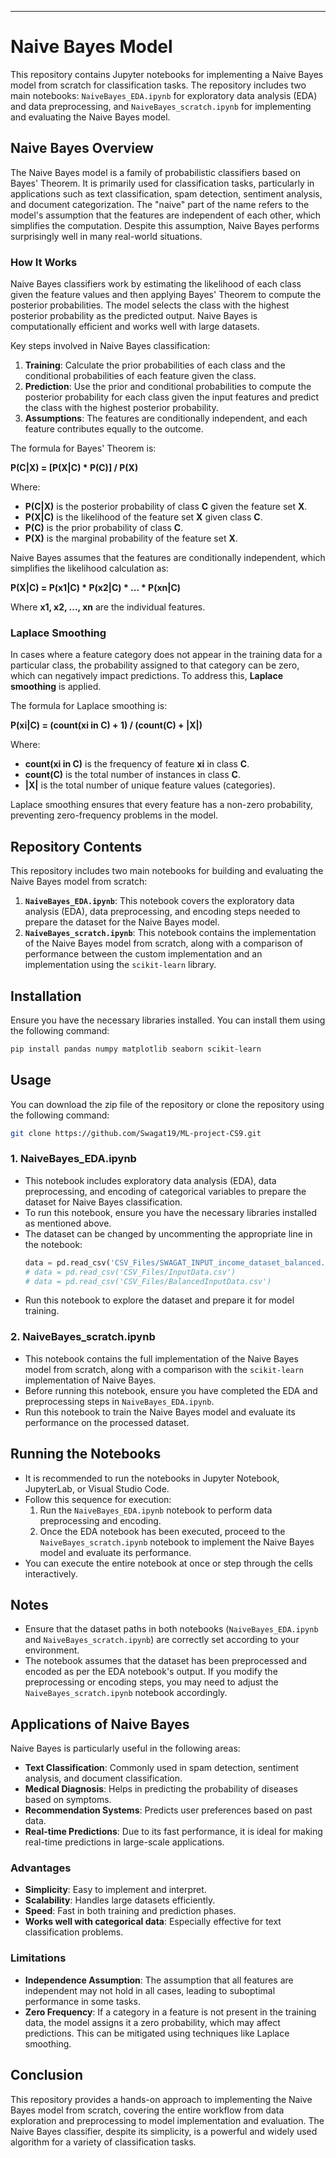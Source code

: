 ---
# Naive Bayes Model
This repository contains Jupyter notebooks for implementing a Naive Bayes model from scratch for classification tasks. The repository includes two main notebooks: `NaiveBayes_EDA.ipynb` for exploratory data analysis (EDA) and data preprocessing, and `NaiveBayes_scratch.ipynb` for implementing and evaluating the Naive Bayes model.

## Naive Bayes Overview

The Naive Bayes model is a family of probabilistic classifiers based on Bayes' Theorem. It is primarily used for classification tasks, particularly in applications such as text classification, spam detection, sentiment analysis, and document categorization. The "naive" part of the name refers to the model's assumption that the features are independent of each other, which simplifies the computation. Despite this assumption, Naive Bayes performs surprisingly well in many real-world situations.

### How It Works

Naive Bayes classifiers work by estimating the likelihood of each class given the feature values and then applying Bayes' Theorem to compute the posterior probabilities. The model selects the class with the highest posterior probability as the predicted output. Naive Bayes is computationally efficient and works well with large datasets.

Key steps involved in Naive Bayes classification:
1. **Training**: Calculate the prior probabilities of each class and the conditional probabilities of each feature given the class.
2. **Prediction**: Use the prior and conditional probabilities to compute the posterior probability for each class given the input features and predict the class with the highest posterior probability.
3. **Assumptions**: The features are conditionally independent, and each feature contributes equally to the outcome.

The formula for Bayes' Theorem is:

**P(C|X) = [P(X|C) * P(C)] / P(X)**

Where:
- **P(C|X)** is the posterior probability of class **C** given the feature set **X**.
- **P(X|C)** is the likelihood of the feature set **X** given class **C**.
- **P(C)** is the prior probability of class **C**.
- **P(X)** is the marginal probability of the feature set **X**.

Naive Bayes assumes that the features are conditionally independent, which simplifies the likelihood calculation as:

**P(X|C) = P(x1|C) * P(x2|C) * ... * P(xn|C)**

Where **x1, x2, ..., xn** are the individual features.

### Laplace Smoothing

In cases where a feature category does not appear in the training data for a particular class, the probability assigned to that category can be zero, which can negatively impact predictions. To address this, **Laplace smoothing** is applied.

The formula for Laplace smoothing is:

**P(xi|C) = (count(xi in C) + 1) / (count(C) + |X|)**

Where:
- **count(xi in C)** is the frequency of feature **xi** in class **C**.
- **count(C)** is the total number of instances in class **C**.
- **|X|** is the total number of unique feature values (categories).

Laplace smoothing ensures that every feature has a non-zero probability, preventing zero-frequency problems in the model.

## Repository Contents

This repository includes two main notebooks for building and evaluating the Naive Bayes model from scratch:

1. **`NaiveBayes_EDA.ipynb`**: This notebook covers the exploratory data analysis (EDA), data preprocessing, and encoding steps needed to prepare the dataset for the Naive Bayes model.
2. **`NaiveBayes_scratch.ipynb`**: This notebook contains the implementation of the Naive Bayes model from scratch, along with a comparison of performance between the custom implementation and an implementation using the `scikit-learn` library.

## Installation

Ensure you have the necessary libraries installed. You can install them using the following command:

```bash
pip install pandas numpy matplotlib seaborn scikit-learn
```

## Usage

You can download the zip file of the repository or clone the repository using the following command:

```bash
git clone https://github.com/Swagat19/ML-project-CS9.git
```

### 1. NaiveBayes_EDA.ipynb

- This notebook includes exploratory data analysis (EDA), data preprocessing, and encoding of categorical variables to prepare the dataset for Naive Bayes classification.
- To run this notebook, ensure you have the necessary libraries installed as mentioned above.
- The dataset can be changed by uncommenting the appropriate line in the notebook:
  ```python
  data = pd.read_csv('CSV_Files/SWAGAT_INPUT_income_dataset_balanced.csv')
  # data = pd.read_csv('CSV_Files/InputData.csv')
  # data = pd.read_csv('CSV_Files/BalancedInputData.csv')
  ```
- Run this notebook to explore the dataset and prepare it for model training.

### 2. NaiveBayes_scratch.ipynb

- This notebook contains the full implementation of the Naive Bayes model from scratch, along with a comparison with the `scikit-learn` implementation of Naive Bayes.
- Before running this notebook, ensure you have completed the EDA and preprocessing steps in `NaiveBayes_EDA.ipynb`.
- Run this notebook to train the Naive Bayes model and evaluate its performance on the processed dataset.

## Running the Notebooks

- It is recommended to run the notebooks in Jupyter Notebook, JupyterLab, or Visual Studio Code.
- Follow this sequence for execution:
  1. Run the `NaiveBayes_EDA.ipynb` notebook to perform data preprocessing and encoding.
  2. Once the EDA notebook has been executed, proceed to the `NaiveBayes_scratch.ipynb` notebook to implement the Naive Bayes model and evaluate its performance.
- You can execute the entire notebook at once or step through the cells interactively.

## Notes

- Ensure that the dataset paths in both notebooks (`NaiveBayes_EDA.ipynb` and `NaiveBayes_scratch.ipynb`) are correctly set according to your environment.
- The notebook assumes that the dataset has been preprocessed and encoded as per the EDA notebook's output. If you modify the preprocessing or encoding steps, you may need to adjust the `NaiveBayes_scratch.ipynb` notebook accordingly.

## Applications of Naive Bayes

Naive Bayes is particularly useful in the following areas:
- **Text Classification**: Commonly used in spam detection, sentiment analysis, and document classification.
- **Medical Diagnosis**: Helps in predicting the probability of diseases based on symptoms.
- **Recommendation Systems**: Predicts user preferences based on past data.
- **Real-time Predictions**: Due to its fast performance, it is ideal for making real-time predictions in large-scale applications.

### Advantages
- **Simplicity**: Easy to implement and interpret.
- **Scalability**: Handles large datasets efficiently.
- **Speed**: Fast in both training and prediction phases.
- **Works well with categorical data**: Especially effective for text classification problems.

### Limitations
- **Independence Assumption**: The assumption that all features are independent may not hold in all cases, leading to suboptimal performance in some tasks.
- **Zero Frequency**: If a category in a feature is not present in the training data, the model assigns it a zero probability, which may affect predictions. This can be mitigated using techniques like Laplace smoothing.

## Conclusion

This repository provides a hands-on approach to implementing the Naive Bayes model from scratch, covering the entire workflow from data exploration and preprocessing to model implementation and evaluation. The Naive Bayes classifier, despite its simplicity, is a powerful and widely used algorithm for a variety of classification tasks.
